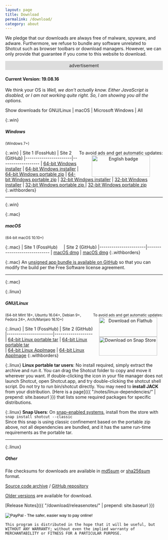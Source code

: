 ```yaml
---
layout: page
title: Download
permalink: /download/
category: about
---
```


We pledge that our downloads are always free of
malware, spyware, and adware. Furthermore, we refuse to bundle any software
unrelated to Shotcut such as browser toolbars or download managers.
However, we can only provide that guarantee if you come to this website
to download.

<div style="background-color: #ddd; padding: 6px; text-align: center">
<span>advertisement</span>
<!-- Shotcut Responsive -->
<ins class="adsbygoogle"
    style="display:block"
    data-ad-client="ca-pub-1305424236533187"
    data-ad-slot="3403753557"
    data-ad-format="auto"></ins>
<script>
(adsbygoogle = window.adsbygoogle || []).push({});
</script>
</div>

#### Current Version: 19.08.16

<div class="OSTEST">
  <p>
  We think your OS is
    <span id="pOSTEST" style="font-style: italic">
      Well, we don't actually know.
      Either JavaScript is disabled, or I am not working quite right.
      So, I am showing you all the options.
    </span>
  </p>
  <p>
    Show downloads for
    <a class="show_links" id='os_linux'>GNU/Linux</a>&nbsp;| 
    <a class="show_links" id='os_mac'>macOS</a>&nbsp;| 
    <a class="show_links" id='os_win'>Microsoft&nbsp;Windows</a>&nbsp;| 
    <a class="show_links" id='os_all'>All</a>
  </p>
</div>

{:.win}
##### Windows
<small class="win">(Windows 7+)</small>

<div class="win" style='float: right; text-align: center'>
To avoid ads and get automatic updates:<br>
<a href='//www.microsoft.com/store/apps/9plnffl3p6lr?ocid=badge'><img src='https://assets.windowsphone.com/85864462-9c82-451e-9355-a3d5f874397a/English_get-it-from-MS_InvariantCulture_Default.png' alt='English badge' style='width: 186px; height: 68px'/></a>
</div>

{:.win}
| Site 1 (FossHub)     | Site 2 (GitHub)
|-----------------------|-------------------
| [64-bit Windows installer](https://www.fosshub.com/Shotcut.html?dwl=shotcut-win64-190816.exe) | [64-bit Windows installer](https://github.com/mltframework/shotcut/releases/download/v19.08.16/shotcut-win64-190816.exe)
| [64-bit Windows portable zip](https://www.fosshub.com/Shotcut.html?dwl=shotcut-win64-190816.zip) | [64-bit Windows portable zip](https://github.com/mltframework/shotcut/releases/download/v19.08.16/shotcut-win64-190816.zip)
| [32-bit Windows installer](https://www.fosshub.com/Shotcut.html?dwl=shotcut-win32-190816.exe) | [32-bit Windows installer](https://github.com/mltframework/shotcut/releases/download/v19.08.16/shotcut-win32-190816.exe)
| [32-bit Windows portable zip ](https://www.fosshub.com/Shotcut.html?dwl=shotcut-win32-190816.zip) | [32-bit Windows portable zip](https://github.com/mltframework/shotcut/releases/download/v19.08.16/shotcut-win32-190816.zip)
{:.withborders}

---
{:.win}

{:.mac}
##### macOS
<small class="mac">(64-bit macOS 10.10+)</small>

{:.mac}
| Site 1 (FossHub) &nbsp; &nbsp; | Site 2 (GitHub)
|-----------------------|-----------------------------
| [macOS dmg](https://www.fosshub.com/Shotcut.html?dwl=shotcut-macos-signed-190816.dmg) | [macOS dmg](https://github.com/mltframework/shotcut/releases/download/v19.08.16/shotcut-macos-signed-190816.dmg)
{:.withborders}

{:.mac}
An [unsigned app bundle is available on
GitHub](https://github.com/mltframework/shotcut/releases/download/v19.08.16/shotcut-macos-unsigned-190816.dmg) so that you
can modify the build per the Free Software license agreement.

---
{:.mac}

{:.linux}
##### GNU/Linux

<div class="linux" style='float: right; text-align: center'>
<small>To avoid ads and get automatic updates:</small><br>
<a href='https://flathub.org/apps/details/org.shotcut.Shotcut'><img
width='186' height='62' alt='Download on Flathub'
src='https://flathub.org/assets/badges/flathub-badge-en.png'/></a>
<br>
<a href='https://snapcraft.io/shotcut'><img width='186' height='60'
alt='Download on Snap Store' 
src='https://raw.githubusercontent.com/snapcore/snap-store-badges/master/EN/%5BEN%5D-snap-store-black.png'></a>
</div>

<small class="linux">(64-bit Mint 18+, Ubuntu 16.04+, Debian 9+, Fedora 24+, Arch/Manjaro 16.10+)</small>

{:.linux}
| Site 1 (FossHub)      | Site 2 (GitHub)
|-----------------------|-------------------
| [64-bit Linux portable tar](https://www.fosshub.com/Shotcut.html?dwl=shotcut-linux-x86_64-190816.txz) | [64-bit Linux portable tar](https://github.com/mltframework/shotcut/releases/download/v19.08.16/shotcut-linux-x86_64-190816.txz)  
| [64-bit Linux AppImage](https://www.fosshub.com/Shotcut.html?dwl=Shotcut-190816.glibc2.14-x86_64.AppImage) | [64-bit Linux AppImage](https://github.com/mltframework/shotcut/releases/download/v19.08.16/Shotcut-190816.glibc2.14-x86_64.AppImage)
{:.withborders}

{:.linux}
**Linux portable tar users**: No install required, simply extract the archive and run
it. You can drag the Shotcut folder to copy and move it wherever you
want. If double-clicking the icon in your file manager does not launch
Shotcut, open Shotcut.app, and try double-clicking the shotcut shell
script. Do not try to run bin/shotcut directly. You may need to **install
JACK** from your distribution.
[Here is a page]({{ "/notes/linux-dependencies/" | prepend: site.baseurl }})
that lists some required packages for specific distributions.

{:.linux}
**Snap Users**: On [snap-enabled systems](https://snapcraft.io/docs/core/install), install
from the store with `snap install shotcut --classic`  
Since this snap is using classic confinement based on the portable zip above,
not all dependencies are bundled, and it has the same run-time requirements as
the portable tar.

---
{:.linux}

##### Other

File checksums for downloads are available in
[md5sum](https://github.com/mltframework/shotcut/releases/download/v19.08.16/md5sums.txt)
or [sha256sum](https://github.com/mltframework/shotcut/releases/download/v19.08.16/sha256sums.txt) format.

[Source code
archive](https://github.com/mltframework/shotcut/releases/download/v19.08.16/shotcut-src-190816.txz)
/ [GitHub repository](https://github.com/mltframework/shotcut)

[Older versions](https://github.com/mltframework/shotcut/releases/) are
available for download.

[Release Notes]({{ "/download/releasenotes/" | prepend: site.baseurl }})

<form action="https://www.paypal.com/cgi-bin/webscr" method="post" target="_top">
<input type="hidden" name="cmd" value="_donations">
<input type="hidden" name="business" value="pez4brian@yahoo.com">
<input type="hidden" name="lc" value="US">
<input type="hidden" name="item_name" value="Shotcut">
<input type="hidden" name="no_note" value="0">
<input type="hidden" name="currency_code" value="USD">
<input type="hidden" name="bn" value="PP-DonationsBF:btn_donateCC_LG.gif:NonHostedGuest">
<input type="image" src="https://www.paypalobjects.com/en_US/i/btn/btn_donateCC_LG.gif" border="0" name="submit" alt="PayPal - The safer, easier way to pay online!">
<img alt="" border="0" src="https://www.paypalobjects.com/en_US/i/scr/pixel.gif" width="1" height="1">
</form>

`This program is distributed in the hope that it will be useful, but
WITHOUT ANY WARRANTY; without even the implied warranty of MERCHANTABILITY
or FITNESS FOR A PARTICULAR PURPOSE.`

<script src="{{ "/assets/js/platform.js" | prepend: site.baseurl }}"></script>
<script src="{{ "/assets/js/platform-display.js" | prepend: site.baseurl }}"></script>
